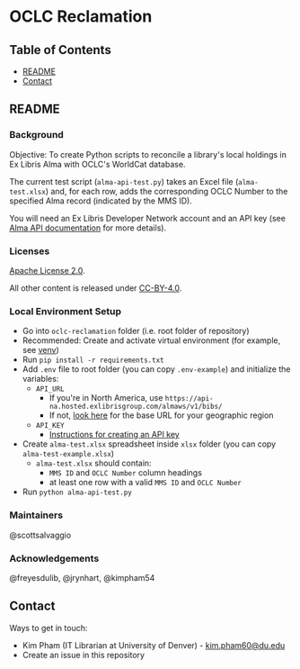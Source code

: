 # OCLC Reclamation

## Table of Contents

- [README](#readme)
- [Contact](#contact)

## README

### Background

Objective: To create Python scripts to reconcile a library's local holdings in
Ex Libris Alma with OCLC's WorldCat database.

The current test script (`alma-api-test.py`) takes an Excel file
(`alma-test.xlsx`) and, for each row, adds the corresponding OCLC Number to the
specified Alma record (indicated by the MMS ID).

You will need an Ex Libris Developer Network account and an API key (see [Alma
API documentation](https://developers.exlibrisgroup.com/alma/apis/) for more
details).

### Licenses

[Apache License 2.0](https://www.apache.org/licenses/LICENSE-2.0).

All other content is released under [CC-BY-4.0](https://creativecommons.org/licenses/by/4.0/).

### Local Environment Setup

- Go into `oclc-reclamation` folder (i.e. root folder of repository)
- Recommended: Create and activate virtual environment (for example, see
  [venv](https://docs.python.org/3/library/venv.html))
- Run `pip install -r requirements.txt`
- Add `.env` file to root folder (you can copy `.env-example`) and initialize
  the variables:
  - `API_URL`
    - If you're in North America, use
    `https://api-na.hosted.exlibrisgroup.com/almaws/v1/bibs/`
    - If not,
    [look here](https://developers.exlibrisgroup.com/alma/apis/#calling) for the
    base URL for your geographic region
  - `API_KEY`
    - [Instructions for creating an API key](https://developers.exlibrisgroup.com/alma/apis/#using)
- Create `alma-test.xlsx` spreadsheet inside `xlsx` folder (you can copy
  `alma-test-example.xlsx`)
  - `alma-test.xlsx` should contain:
    - `MMS ID` and `OCLC Number` column headings
    - at least one row with a valid `MMS ID` and `OCLC Number`
- Run `python alma-api-test.py`

### Maintainers

@scottsalvaggio

### Acknowledgements

@freyesdulib, @jrynhart, @kimpham54

## Contact

Ways to get in touch:

* Kim Pham (IT Librarian at University of Denver) - kim.pham60@du.edu
* Create an issue in this repository
